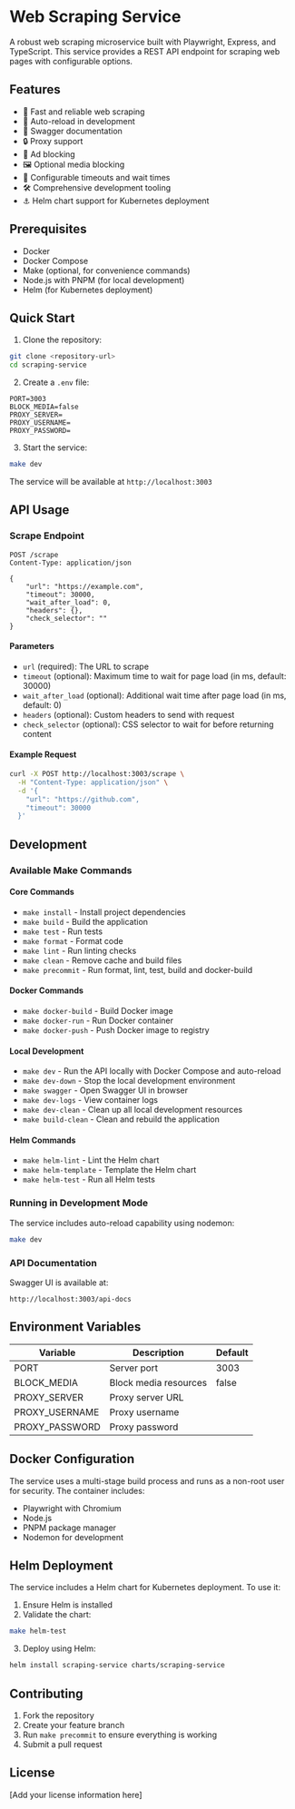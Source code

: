 # Web Scraping Service

A robust web scraping microservice built with Playwright, Express, and TypeScript. This service provides a REST API endpoint for scraping web pages with configurable options.

## Features

- 🚀 Fast and reliable web scraping
- 🔄 Auto-reload in development
- 📄 Swagger documentation
- 🔒 Proxy support
- 🚫 Ad blocking
- 🖼️ Optional media blocking
- 🔧 Configurable timeouts and wait times
- 🛠️ Comprehensive development tooling
- ⚓ Helm chart support for Kubernetes deployment

## Prerequisites

- Docker
- Docker Compose
- Make (optional, for convenience commands)
- Node.js with PNPM (for local development)
- Helm (for Kubernetes deployment)

## Quick Start

1. Clone the repository:
```bash
git clone <repository-url>
cd scraping-service
```

2. Create a `.env` file:
```env
PORT=3003
BLOCK_MEDIA=false
PROXY_SERVER=
PROXY_USERNAME=
PROXY_PASSWORD=
```

3. Start the service:
```bash
make dev
```

The service will be available at `http://localhost:3003`

## API Usage

### Scrape Endpoint

```http
POST /scrape
Content-Type: application/json

{
    "url": "https://example.com",
    "timeout": 30000,
    "wait_after_load": 0,
    "headers": {},
    "check_selector": ""
}
```

#### Parameters

- `url` (required): The URL to scrape
- `timeout` (optional): Maximum time to wait for page load (in ms, default: 30000)
- `wait_after_load` (optional): Additional wait time after page load (in ms, default: 0)
- `headers` (optional): Custom headers to send with request
- `check_selector` (optional): CSS selector to wait for before returning content

#### Example Request

```bash
curl -X POST http://localhost:3003/scrape \
  -H "Content-Type: application/json" \
  -d '{
    "url": "https://github.com",
    "timeout": 30000
  }'
```

## Development

### Available Make Commands

#### Core Commands
- `make install` - Install project dependencies
- `make build` - Build the application
- `make test` - Run tests
- `make format` - Format code
- `make lint` - Run linting checks
- `make clean` - Remove cache and build files
- `make precommit` - Run format, lint, test, build and docker-build

#### Docker Commands
- `make docker-build` - Build Docker image
- `make docker-run` - Run Docker container
- `make docker-push` - Push Docker image to registry

#### Local Development
- `make dev` - Run the API locally with Docker Compose and auto-reload
- `make dev-down` - Stop the local development environment
- `make swagger` - Open Swagger UI in browser
- `make dev-logs` - View container logs
- `make dev-clean` - Clean up all local development resources
- `make build-clean` - Clean and rebuild the application

#### Helm Commands
- `make helm-lint` - Lint the Helm chart
- `make helm-template` - Template the Helm chart
- `make helm-test` - Run all Helm tests

### Running in Development Mode

The service includes auto-reload capability using nodemon:

```bash
make dev
```

### API Documentation

Swagger UI is available at:
```
http://localhost:3003/api-docs
```

## Environment Variables

| Variable | Description | Default |
|----------|-------------|---------|
| PORT | Server port | 3003 |
| BLOCK_MEDIA | Block media resources | false |
| PROXY_SERVER | Proxy server URL | |
| PROXY_USERNAME | Proxy username | |
| PROXY_PASSWORD | Proxy password | |

## Docker Configuration

The service uses a multi-stage build process and runs as a non-root user for security. The container includes:

- Playwright with Chromium
- Node.js
- PNPM package manager
- Nodemon for development

## Helm Deployment

The service includes a Helm chart for Kubernetes deployment. To use it:

1. Ensure Helm is installed
2. Validate the chart:
```bash
make helm-test
```
3. Deploy using Helm:
```bash
helm install scraping-service charts/scraping-service
```

## Contributing

1. Fork the repository
2. Create your feature branch
3. Run `make precommit` to ensure everything is working
4. Submit a pull request

## License

[Add your license information here]